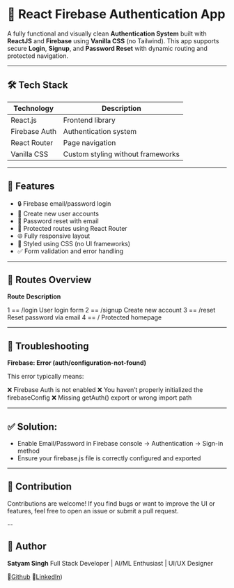 # 🔐 React Firebase Authentication App

A fully functional and visually clean **Authentication System** built with **ReactJS** and **Firebase** using **Vanilla CSS** (no Tailwind). This app supports secure **Login**, **Signup**, and **Password Reset** with dynamic routing and protected navigation.

---

## 🛠️ Tech Stack

| Technology     | Description                         |
|----------------|-------------------------------------|
| React.js       | Frontend library                    |
| Firebase Auth  | Authentication system               |
| React Router   | Page navigation                     |
| Vanilla CSS    | Custom styling without frameworks   |

---

## 🚀 Features

- 🔒 Firebase email/password login
- 📝 Create new user accounts
- 🔁 Password reset with email
- 🧭 Protected routes using React Router
- 🌐 Fully responsive layout
- 🎨 Styled using CSS (no UI frameworks)
- ✅ Form validation and error handling

---

## 🔐 Routes Overview

**Route**                   **Description**

1 == /login                 User login form
2 == /signup                Create new account
3 == /reset                 Reset password via email
4 == /                      Protected homepage

---

## 🧠 Troubleshooting

**Firebase: Error (auth/configuration-not-found)**

This error typically means:

❌ Firebase Auth is not enabled
❌ You haven’t properly initialized the firebaseConfig
❌ Missing getAuth() export or wrong import path

---


## ✅ Solution:

- Enable Email/Password in Firebase console → Authentication → Sign-in method
- Ensure your firebase.js file is correctly configured and exported

---

## 🙌 Contribution

Contributions are welcome!
If you find bugs or want to improve the UI or features, feel free to open an issue or submit a pull request.

--

## 👤 Author

**Satyam Singh**
Full Stack Developer | AI/ML Enthusiast | UI/UX Designer

🔗[Github](https://github.com/Satyam-2003/Satyam-2003)
💼[LinkedIn](https://www.linkedin.com/in/satyam2001singh))
